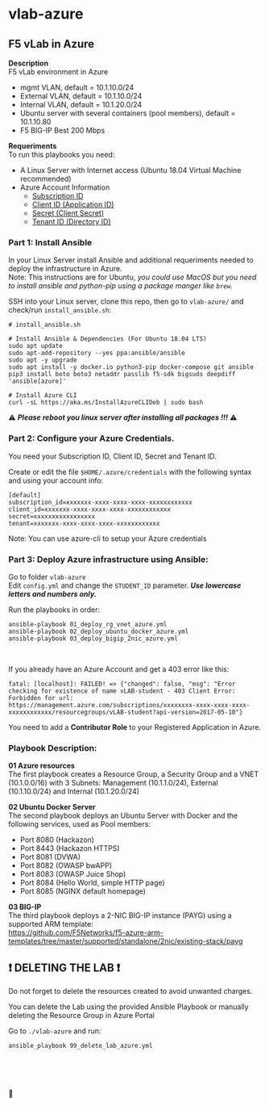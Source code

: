 # vlab-azure

## F5 vLab in Azure

**Description**\
F5 vLab environment in Azure
- mgmt VLAN, default = 10.1.10.0/24
- External VLAN, default = 10.1.10.0/24
- Internal VLAN, default = 10.1.20.0/24
- Ubuntu server with several containers (pool members), default = 10.1.10.80
- F5 BIG-IP Best 200 Mbps 

**Requeriments**\
To run this playbooks you need:
- A Linux Server with Internet access (Ubuntu 18.04 Virtual Machine recommended) 
- Azure Account Information
  - [Subscription ID](https://portal.azure.com/?quickstart=true#blade/Microsoft_Azure_Billing/SubscriptionsBlade)
  - [Client ID (Application ID)](https://portal.azure.com/?quickstart=true#blade/Microsoft_AAD_RegisteredApps/ApplicationsListBlade)
  - [Secret (Client Secret)](https://portal.azure.com/?quickstart=true#blade/Microsoft_AAD_RegisteredApps/ApplicationsListBlade)
  - [Tenant ID (Directory ID)](https://portal.azure.com/?quickstart=true#blade/Microsoft_AAD_IAM/ActiveDirectoryMenuBlade/Overview)


### Part 1: Install Ansible
In your Linux Server install Ansible and additional requeriments needed to deploy the infrastructure in Azure.\
Note: This instructions are for Ubuntu, *you could use MacOS but you need to install ansible and python-pip using a package manger like `brew`.*

SSH into your Linux server, clone this repo, then go to `vlab-azure/` and check/run `install_ansible.sh`:

```
# install_ansible.sh

# Install Ansible & Dependencies (For Ubuntu 18.04 LTS)
sudo apt update
sudo apt-add-repository --yes ppa:ansible/ansible
sudo apt -y upgrade
sudo apt install -y docker.io python3-pip docker-compose git ansible
pip3 install boto boto3 netaddr passlib f5-sdk bigsuds deepdiff 'ansible[azure]' 

# Install Azure CLI 
curl -sL https://aka.ms/InstallAzureCLIDeb | sudo bash

```

:warning: ***Please reboot you linux server after installing all packages !!!*** :warning:
<br />

### Part 2: Configure your Azure Credentials. 
You need your Subscription ID, Client ID, Secret and Tenant ID.

Create or edit the file `$HOME/.azure/credentials` with the following syntax and using your account info:
```
[default]
subscription_id=xxxxxxx-xxxx-xxxx-xxxx-xxxxxxxxxxxx
client_id=xxxxxxx-xxxx-xxxx-xxxx-xxxxxxxxxxxx
secret=xxxxxxxxxxxxxxxxx
tenant=xxxxxxx-xxxx-xxxx-xxxx-xxxxxxxxxxxx
```

Note: You can use azure-cli to setup your Azure credentials

### Part 3: Deploy Azure infrastructure using Ansible:

Go to folder `vlab-azure`\
Edit `config.yml` and change the `STUDENT_ID` parameter. ***Use lowercase letters and numbers only.***

Run the playbooks in order:
```
ansible-playbook 01_deploy_rg_vnet_azure.yml
ansible-playbook 02_deploy_ubuntu_docker_azure.yml
ansible-playbook 03_deploy_bigip_2nic_azure.yml
```
<br />

If you already have an Azure Account and get a 403 error like this:
```
fatal: [localhost]: FAILED! => {"changed": false, "msg": "Error checking for existence of name vLAB-student - 403 Client Error:
Forbidden for url: https://management.azure.com/subscriptions/xxxxxxxx-xxxx-xxxx-xxxx-xxxxxxxxxxxx/resourcegroups/vLAB-student?api-version=2017-05-10"}

```
You need to add a **Contributor Role** to your Registered Application in Azure.

### Playbook Description: 

**01 Azure resources**\
The first playbook creates a Resource Group, a Security Group and a VNET (10.1.0.0/16) with 3 Subnets: Management (10.1.1.0/24), External (10.1.10.0/24) and Internal (10.1.20.0/24)

**02 Ubuntu Docker Server**\
The second playbook deploys an Ubuntu Server with Docker and the following services, used as Pool members: 
- Port 8080   (Hackazon)
- Port 8443  (Hackazon HTTPS)
- Port 8081 (DVWA)
- Port 8082 (OWASP bwAPP)
- Port 8083 (OWASP Juice Shop)
- Port 8084 (Hello World, simple HTTP page)
- Port 8085 (NGINX default homepage)

**03 BIG-IP**\
The third playbook deploys a 2-NIC BIG-IP instance (PAYG) using a supported ARM template:\
https://github.com/F5Networks/f5-azure-arm-templates/tree/master/supported/standalone/2nic/existing-stack/payg
<br />

  
## :heavy_exclamation_mark: DELETING THE LAB :heavy_exclamation_mark:
Do not forget to delete the resources created to avoid unwanted charges.

You can delete the Lab using the provided Ansible Playbook or manually deleting the Resource Group in Azure Portal
 
Go to `./vlab-azure` and run:

```
ansible_playbook 99_delete_lab_azure.yml
```
<br />
<br />
<br />
  
:poop:
